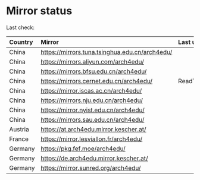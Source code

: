 <script src="./time.js"></script>
# Mirror status
Last check: <script type="text/javascript">localize(1747286727.7596118);</script>

|Country|Mirror|Last update|
|:------|:-----|:----------|
|China|https://mirrors.tuna.tsinghua.edu.cn/arch4edu/|<script type="text/javascript">localize(1747248290);</script>|
|China|https://mirrors.aliyun.com/arch4edu/|<script type="text/javascript">localize(1747248290);</script>|
|China|https://mirrors.bfsu.edu.cn/arch4edu/|<script type="text/javascript">localize(1747248290);</script>|
|China|https://mirrors.cernet.edu.cn/arch4edu/|ReadTimeout|
|China|https://mirror.iscas.ac.cn/arch4edu/|<script type="text/javascript">localize(1747248290);</script>|
|China|https://mirrors.nju.edu.cn/arch4edu/|<script type="text/javascript">localize(1747205228);</script>|
|China|https://mirror.nyist.edu.cn/arch4edu/|<script type="text/javascript">localize(1747248290);</script>|
|China|https://mirrors.sau.edu.cn/arch4edu/|<script type="text/javascript">localize(1731653531);</script>|
|Austria|https://at.arch4edu.mirror.kescher.at/|<script type="text/javascript">localize(1747248290);</script>|
|France|https://mirror.lesviallon.fr/arch4edu/|<script type="text/javascript">localize(1747248290);</script>|
|Germany|https://pkg.fef.moe/arch4edu/|<script type="text/javascript">localize(1747248290);</script>|
|Germany|https://de.arch4edu.mirror.kescher.at/|<script type="text/javascript">localize(1747248290);</script>|
|Germany|https://mirror.sunred.org/arch4edu/|<script type="text/javascript">localize(1747248290);</script>|

<script src="./tablefilter/tablefilter.js"></script>
<script src="./table.js"></script>